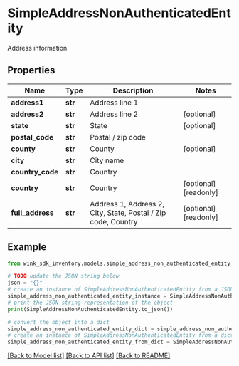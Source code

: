 # SimpleAddressNonAuthenticatedEntity

Address information

## Properties

Name | Type | Description | Notes
------------ | ------------- | ------------- | -------------
**address1** | **str** | Address line 1 | 
**address2** | **str** | Address line 2 | [optional] 
**state** | **str** | State | [optional] 
**postal_code** | **str** | Postal / zip code | 
**county** | **str** | County | [optional] 
**city** | **str** | City name | 
**country_code** | **str** | Country | 
**country** | **str** | Country | [optional] [readonly] 
**full_address** | **str** | Address 1, Address 2, City, State, Postal / Zip code, Country | [optional] [readonly] 

## Example

```python
from wink_sdk_inventory.models.simple_address_non_authenticated_entity import SimpleAddressNonAuthenticatedEntity

# TODO update the JSON string below
json = "{}"
# create an instance of SimpleAddressNonAuthenticatedEntity from a JSON string
simple_address_non_authenticated_entity_instance = SimpleAddressNonAuthenticatedEntity.from_json(json)
# print the JSON string representation of the object
print(SimpleAddressNonAuthenticatedEntity.to_json())

# convert the object into a dict
simple_address_non_authenticated_entity_dict = simple_address_non_authenticated_entity_instance.to_dict()
# create an instance of SimpleAddressNonAuthenticatedEntity from a dict
simple_address_non_authenticated_entity_from_dict = SimpleAddressNonAuthenticatedEntity.from_dict(simple_address_non_authenticated_entity_dict)
```
[[Back to Model list]](../README.md#documentation-for-models) [[Back to API list]](../README.md#documentation-for-api-endpoints) [[Back to README]](../README.md)


